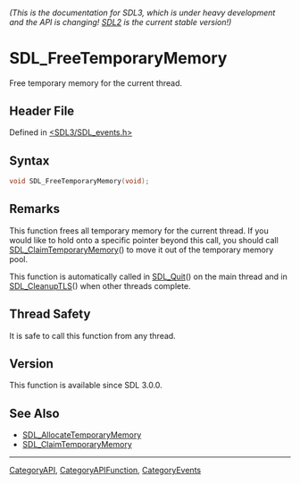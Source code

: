 ###### (This is the documentation for SDL3, which is under heavy development and the API is changing! [SDL2](https://wiki.libsdl.org/SDL2/) is the current stable version!)
# SDL_FreeTemporaryMemory

Free temporary memory for the current thread.

## Header File

Defined in [<SDL3/SDL_events.h>](https://github.com/libsdl-org/SDL/blob/main/include/SDL3/SDL_events.h)

## Syntax

```c
void SDL_FreeTemporaryMemory(void);
```

## Remarks

This function frees all temporary memory for the current thread. If you
would like to hold onto a specific pointer beyond this call, you should
call [SDL_ClaimTemporaryMemory](SDL_ClaimTemporaryMemory)() to move it out
of the temporary memory pool.

This function is automatically called in [SDL_Quit](SDL_Quit)() on the main
thread and in [SDL_CleanupTLS](SDL_CleanupTLS)() when other threads
complete.

## Thread Safety

It is safe to call this function from any thread.

## Version

This function is available since SDL 3.0.0.

## See Also

- [SDL_AllocateTemporaryMemory](SDL_AllocateTemporaryMemory)
- [SDL_ClaimTemporaryMemory](SDL_ClaimTemporaryMemory)

----
[CategoryAPI](CategoryAPI), [CategoryAPIFunction](CategoryAPIFunction), [CategoryEvents](CategoryEvents)


